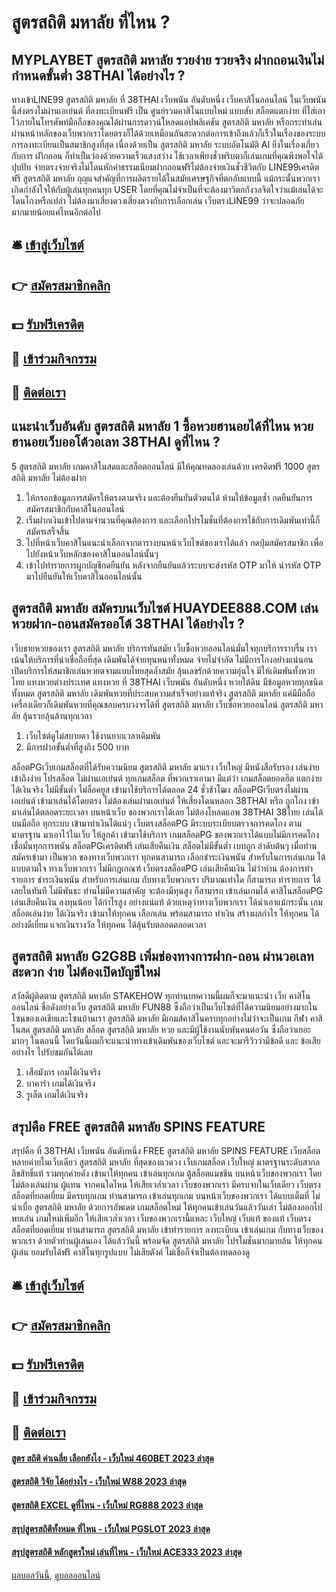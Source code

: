 # สูตรสถิติ มหาลัย ที่ไหน ?
## MYPLAYBET สูตรสถิติ มหาลัย รวยง่าย รวยจริง ฝากถอนเงินไม่กำหนดขั้นต่ำ 38THAI ได้อย่างไร ?
ทางเข้าLINE99 สูตรสถิติ มหาลัย ที่ 38THAI เว็บพนัน อันดับหนึ่ง เว็บคาสิโนออนไลน์ ในเว็บพนันนี้ส่งตรงไม่ผ่านเอเย่นต์ ที่ลงทะเบียนฟรี เป็น ศูนย์รวมคาสิโนแบบใหม่ แบบสับ สล็อตแตกง่าย ที่ใส่เอาไว้ภายในโทรศัพท์มือถือของคุณได้ผ่านการดาวน์โหลดแอปพลิเคชัน สูตรสถิติ มหาลัย หรือกระทำเล่นผ่านหน้าหลักของเว็บพวกเราโดยตรงก็ได้ด้วยเหมือนกันสะดวกต่อการเข้าถึงแล้วก็เร็วในเรื่องของระบบการลงทะเบียนเป็นสมาชิกสูงที่สุด เนื่องด้วยเป็น สูตรสถิติ มหาลัย ระบบอัตโนมัติ AI ยิ่งในเรื่องเกี่ยวกับการ ฝาิกถอน ก็ทำเป็นว่องด้วยความเร็วแสงสว่าง ใช้เวลาเพียงชั่วพริบตาก็เล่นเกมที่คุณพึงพอใจได้ปุบปับ จ่ายตรงจ่ายจริงไม่โดนหักค่าธรรมเนียมฝากถอนฟรีไม่ต้องจ่ายเงินชั่วชีวิตกับ LINE99เครดิตฟรี สูตรสถิติ มหาลัย กุญแจสำคัญที่การผลิตรายได้ในสมัยเศรษฐกิจที่ตกอับแบบนี้ แม้กระนั้นพวกเราเกิดกำลังใจให้กับผู้เล่นทุกคนทุก USER โดยที่คุณไม่จำเป็นที่จะต้องมาวิตกกังวลจิตใจว่าแม้เล่นได้จะโดนโกงหรือเปล่า ไม่ต้องมาเสี่ยงดวงเสี่ยงดวงกับการเลือกเล่น เว็บตรงLINE99 ว่าจะปลอดภัยมากมายน้อยแค่ไหนอีกต่อไป

## 🛎 [เข้าสู่เว็บไซต์](https://bit.ly/3SdLNi2)
## 👉 [สมัครสมาชิกคลิก](https://bit.ly/3SdLNi2)
## 💵 [รับฟรีเครดิต](https://bit.ly/3dyRKHj)
## 👑 [เข้าร่วมกิจกรรม](https://bit.ly/3dyRKHj)
## 📱 [ติดต่อเรา](https://bit.ly/3dyRKHj)

## แนะนำเว็บอันดับ สูตรสถิติ มหาลัย 1 ซื้อหวยฮานอยได้ที่ไหน หวยฮานอยเว็บออโต้วอเลท 38THAI ดูที่ไหน ?
5 สูตรสถิติ มหาลัย เกมคาสิโนสดและสล็อตออนไลน์ มีให้คุณทดลองเล่นด้วย เครดิตฟรี 1000 สูตรสถิติ มหาลัย ไม่ต้องฝาก
1. ให้กรอกข้อมูลการสมัครให้ตรงตามจริง และต้องยืนยันตัวตนได้ ห้ามให้ข้อมูลซ้ำ กดยืนยันการสมัครสมาชิกกับคาสิโนออนไลน์
2. เริ่มฝากเงินเข้าไปตามจำนวนที่คุณต้องการ และเลือกโปรโมชั่นที่ต้องการใช้กับการเดิมพันเท่านี้ก็ สมัครเสร็จสิ้น
3. ไปที่หน้าเว็บคาสิโนแนะนำเลือกจากตารางบนหน้าเว็บไซต์ของเราได้แล้ว กดปุ่มสมัครสมาชิก เพื่อไปยังหน้าเว็บหลักของคาสิโนออนไลน์นั้นๆ
4. เข้าไปทำรายการผูกบัญชีกดยืนยัน หลังจากยืนยันแล้วระบบจะส่งรหัส OTP มาให้ นำรหัส OTP มาไปยืนยันให้เว็บคาสิโนออนไลน์นั้น

## สูตรสถิติ มหาลัย สมัครบนเว็บไซต์ HUAYDEE888.COM เล่นหวยฝาก-ถอนสมัครออโต้ 38THAI ได้อย่างไร ?
เว็บขายหวยของเรา สูตรสถิติ มหาลัย บริการทันสมัย เว็บซื้อหวยออนไลน์ ​​มั่นใจทุกบริการราบรื่น เราเน้นให้บริการที่น่าเชื่อถือที่สุด เดิมพันได้จ่ายทุนหนาทั้งหมด จ่ายไม่จำกัด ไม่มีการโกงอย่างแน่นอน เปิดบริการให้สมาชิกเล่นหวยตจามแบบไทยสุดล้ำสมัย ลุ้นเลขรักด้วยความอุ่นใจ มีให้เดิมพันทั้งหวยไทย แทงหวยต่างประเทศ แทงหวย ที่ 38THAI เว็บพนัน อันดับหนึ่ง หวยใต้ดิน มีข้อมูลหวยทุกชนิดทั้งหมด สูตรสถิติ มหาลัย เดิมพันหวยที่ประสบความสำเร็จอย่างแท้จริง สูตรสถิติ มหาลัย แค่มีมือถือเครื่องเดียวก็เดิมพันหวยที่คุณชอบครบวงจรได้ที่ สูตรสถิติ มหาลัย เว็บซื้อหวยออนไลน์ สูตรสถิติ มหาลัย ลุ้นรวยลุ้นล้านทุกเวลา
1. เว็บไซต์ดูไม่สบายตา ใช้งานยากเวลาเดิมพัน
2. มีการฝากขั้นต่ำที่สูงถึง 500 บาท

สล็อตPGเว็บเกมสล็อตที่ได้รับความนิยม สูตรสถิติ มหาลัย มาแรง เว็บใหญ่ มีหนังสือรับรอง เล่นง่าย เข้าถึงง่าย โปรสล็อต ไม่ผ่านเอเย่นต์ ทุกเกมสล็อต ที่พวกเราเอามา มีแต่ว่า เกมสล็อตยอดฮิต แตกง่าย ได้เงินจริง ไม่มีขั้นต่ำ ไม่ล็อคยูส เข้ามาใช้บริการได้ตลอด 24 ชั่วช้าโฒง สล็อตPGเว็บตรงไม่ผ่านเอเย่นต์ เข้ามาเล่นได้โดยตรง ไม่ต้องเล่นผ่านเอเย่นต์ ให้เสี่ยงโดนหลอก 38THAI หรือ ถูกโกง เข้ามาเล่นได้ตลอดระยะเวลา บนหน้าเว็บ ของพวกเราได้เลย ไม่ต้องโหลดแอพ 38THAI 38ไทย เล่นได้บนมือถือ ทุกระบบ เข้ามาทำเงินได้แน่ๆ เว็บตรงสล็อตPG มีระบบระเบียบตรวจการคดโกง ตามมาตรฐาน มาเอาไว้ในเว็บ ให้ลูกค้า เข้ามาใช้บริการ เกมสล็อตPG ของพวกเราได้แบบไม่มีการคดโกง เชื่อมั่นทุกการพนัน
สล็อตPGเครดิตฟรี เล่นเสียคืนเงิน สล็อตไม่มีขั้นต่ำ เบทถูก ลำดับต้นๆ เมื่อท่าน สมัครเข้ามา เป็นพวก ของทางเว็บพวกเรา ทุกคนสามารถ เลือกชำระเงินพนัน สำหรับในการเล่นเกม ได้แบบตามใจ ทางเว็บพวกเรา ไม่มีกฎเกณฑ์ เว็บตรงสล็อตPG เล่นเสียคืนเงิน ไม่ว่าท่าน ต้องการทำรายการ ชำระเงินพนัน สำหรับการเล่นเกม กับทางเว็บพวกเรา ปริมาณเท่าใด ก็สามารถ ทำรายการ ได้เลยในทันที ไม่มีพันธะ ท่านไม่มีความสำคัญ จะต้องมีทุนสูง ก็สามารถ เข้าเล่นเกมได้ คาสิโนสล็อตPG เล่นเสียคืนเงิน ลงทุนน้อย ได้กำไรสูง อย่างแน่แท้ ด้วยเหตุว่าทางเว็บพวกเรา ได้นำเอาแม้กระนั้น เกมสล็อตเล่นง่าย ได้เงินจริง เข้ามาให้ทุกคน เลือกเล่น พร้อมสามารถ ทำเงิน สร้างผลกำไร ให้ทุกคน ได้อย่างดีเยี่ยม แจกเงินรางวัล ให้ทุกคน ได้ลุ้นรับตลอดตลอดเวลา

## สูตรสถิติ มหาลัย G2G8B เพิ่มช่องทางการฝาก-ถอน ผ่านวอเลท สะดวก ง่าย ไม่ต้องเปิดบัญชีใหม่
สวัสดีผู้ติดตาม สูตรสถิติ มหาลัย STAKEHOW ทุกท่านบทความนี้ผมก็จะมาแนะนำ เว็บ คาสิโน ออนไลน์ ชื่อดังอย่างเว็บ สูตรสถิติ มหาลัย FUN88 ซึ่งถือว่าเป็นเว็บไซต์ที่ได้ความนิยมอย่างมากในโซนของเอเชียและโซนบ้านเรา สูตรสถิติ มหาลัย มีเกมส์คาสิโนครบทุกอย่างไม่ว่าจะเป็นเกม กีฬา คาสิโนสด สูตรสถิติ มหาลัย สล็อต สูตรสถิติ มหาลัย หวย และมีผู้ใช้งานนับพันคนต่อวัน ซึ่งถือว่าเยอะมากๆ ในตอนนี้ โดยวันนี้ผมก็จะแนะนำทางเข้าเดิมพันของเว็บไซต์ และจะมารีวิวว่ามีข้อดี และ ข้อเสียอย่างไร ไปรับชมกันได้เลย
1. เสือมังกร เกมได้เงินจริง
2. บาคาร่า เกมได้เงินจริง
3. รูเล็ต เกมได้เงินจริง

## สรุปคือ FREE สูตรสถิติ มหาลัย SPINS FEATURE
สรุปคือ ที่ 38THAI เว็บพนัน อันดับหนึ่ง FREE สูตรสถิติ มหาลัย SPINS FEATURE เว็บสล็อตหลายค่ายในเว็บเดียว สูตรสถิติ มหาลัย ที่สุดของแวดวง เว็บเกมสล็อต เว็บใหญ่ มาตรฐานระดับสากล ลิขสิทธิ์แท้ รวมทุกค่ายดัง เข้ามาให้ทุกคน เข้าเล่นทุกเกม ตู้สล็อตแมชชีน บนหน้าเว็บของพวกเรา โดยไม่ต้องเล่นผ่าน ผู้แทน จากคนใดไหน ให้เสียเวล่ำเวลา เว็บของพวกเรา มีครบจบในเว็บเดียว เว็บตรงสล็อตที่ยอดเยี่ยม มีครบทุกเกม ท่านสามารถ เข้าเล่นทุกเกม บนหน้าเว็บของพวกเรา ได้แบบเต็มที่ ไม่น่าเบื่อ สูตรสถิติ มหาลัย ด้วยการอัพเดต เกมสล็อตใหม่ ให้ทุกคนเข้าเล่นวันแล้ววันเล่า ไม่ต้องออกไปพบเล่น เกมใหม่เพิ่มอีก ให้เสียเวล่ำเวลา เว็บของพวกเรานี้แหละ เว็บใหญ่ เว็บแท้ ของแท้ เว็บตรง สล็อตที่ยอดเยี่ยม ท่านสามารถ สูตรสถิติ มหาลัย เข้าทำรายการ ลงทะเบียน เข้าเล่นเกม กับทางเว็บของพวกเรา ด้วยตัวท่านผู้เล่นเอง ได้แล้ววันนี้ พร้อมจัด สูตรสถิติ มหาลัย โปรโมชั่นมากมายล้น ให้ทุกคนผู้เล่น ยอมรับได้ฟรี คาสิโนทุกรูปแบบ ไม่เสียตังค์ ไม่เชื่อก็จำเป็นต้องทดลองดู

## 🛎 [เข้าสู่เว็บไซต์](https://bit.ly/3SdLNi2)
## 👉 [สมัครสมาชิกคลิก](https://bit.ly/3SdLNi2)
## 💵 [รับฟรีเครดิต](https://bit.ly/3dyRKHj)
## 👑 [เข้าร่วมกิจกรรม](https://bit.ly/3dyRKHj)
## 📱 [ติดต่อเรา](https://bit.ly/3dyRKHj)

#### [สูตร สถิติ ค่าเฉลี่ย เลือกยังไง - เว็บใหม่ 460BET 2023 ล่าสุด](https://atom.io/themes/สูตร%20สถิติ%20ค่าเฉลี่ย%20เลือกยังไง%20-%20เว็บใหม่%20460bet%202023%20ล่าสุด)
#### [สูตรสถิติ วิจัย ได้อย่างไร - เว็บใหม่ W88 2023 ล่าสุด](https://atom.io/themes/สูตรสถิติ%20วิจัย%20ได้อย่างไร%20-%20เว็บใหม่%20w88%202023%20ล่าสุด)
#### [สูตรสถิติ EXCEL ดูที่ไหน - เว็บใหม่ RG888 2023 ล่าสุด](https://atom.io/themes/สูตรสถิติ%20excel%20ดูที่ไหน%20-%20เว็บใหม่%20rg888%202023%20ล่าสุด)
#### [สรุปสูตรสถิติทั้งหมด ที่ไหน - เว็บใหม่ PGSLOT 2023 ล่าสุด](https://atom.io/themes/สรุปสูตรสถิติทั้งหมด%20ที่ไหน%20-%20เว็บใหม่%20pgslot%202023%20ล่าสุด)
#### [สรุปสูตรสถิติ หลักสูตรใหม่ เล่นที่ไหน - เว็บใหม่ ACE333 2023 ล่าสุด](https://atom.io/themes/สรุปสูตรสถิติ%20หลักสูตรใหม่%20เล่นที่ไหน%20-%20เว็บใหม่%20ace333%202023%20ล่าสุด)

[ผลบอลวันนี้](https://siamsport.tv "ผลบอลวันนี้"), [ดูบอลออนไลน์](https://siamsport.tv/ดูบอลสด "ดูบอลออนไลน์")